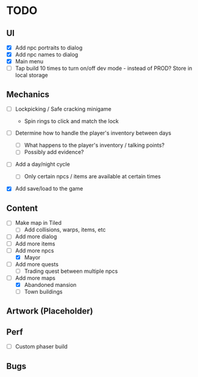 # TODO

## UI

- [x] Add npc portraits to dialog
- [x] Add npc names to dialog
- [x] Main menu
- [ ] Tap build 10 times to turn on/off dev mode - instead of PROD? Store in local storage

## Mechanics

- [ ] Lockpicking / Safe cracking minigame

  - Spin rings to click and match the lock

- [ ] Determine how to handle the player's inventory between days
  - [ ] What happens to the player's inventory / talking points?
  - [ ] Possibly add evidence?
- [ ] Add a day/night cycle
  - [ ] Only certain npcs / items are available at certain times
- [x] Add save/load to the game

## Content

- [ ] Make map in Tiled
  - [ ] Add collisions, warps, items, etc
- [ ] Add more dialog
- [ ] Add more items
- [ ] Add more npcs
  - [x] Mayor
- [ ] Add more quests
  - [ ] Trading quest between multiple npcs
- [ ] Add more maps
  - [x] Abandoned mansion
  - [ ] Town buildings

## Artwork (Placeholder)

## Perf

- [ ] Custom phaser build

## Bugs
